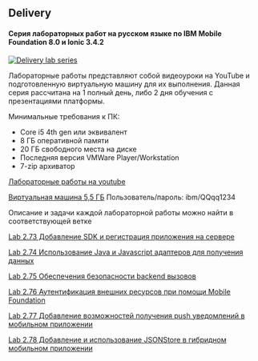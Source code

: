 ## Delivery
#### Серия лабораторных работ на русском языке по IBM Mobile Foundation 8.0 и Ionic 3.4.2

[![Delivery lab series](https://mapie.help/wp-content/uploads/2017/01/delivery_intro_pic.png)](https://www.youtube.com/watch?v=vOtMHJlf18s "Delivery (RUS). Mobile Foundation 8.0 и Ionic 3.4.2")

Лабораторные работы представляют собой видеоуроки на YouTube и подготовленную виртуальную машину для их выполнения. Данная серия рассчитана на 1 полный день, либо 2 дня обучения с презентациями платформы.

Минимальные требования к ПК:

* Core i5 4th gen или эквивалент
* 8 ГБ оперативной памяти
* 20 ГБ свободного места на диске
* Последняя версия VMWare Player/Workstation
* 7-zip архиватор

[Лабораторные работы на youtube](https://www.youtube.com/watch?v=vOtMHJlf18s&list=PLjwX5wNxSyMfgCzBSfP3N42KwdLtBTelc)

[Виртуальная машина 5,5 ГБ](https://www.dropbox.com/s/n82ew21r8gfe97y/mfp-seminar-4.7z?dl=1) Пользователь/пароль: ibm/QQqq1234

Описание и задачи каждой лабораторной работы можно найти в соответствующей ветке

[Lab 2.73 Добавление SDK и регистрация приложения на сервере](https://github.com/andriivasylchenko/delivery/tree/lab2.73)

[Lab 2.74 Использование Java и Javascript адаптеров для получения данных](https://github.com/andriivasylchenko/delivery/tree/lab2.74)

[Lab 2.75 Обеспечения безопасности backend вызовов](https://github.com/andriivasylchenko/delivery/tree/lab2.75)

[Lab 2.76 Аутентификация внешних ресурсов при помощи Mobile Foundation](https://github.com/andriivasylchenko/delivery/tree/lab2.76)

[Lab 2.77 Добавление возможностей получения push уведомлений в мобильном приложении](https://github.com/andriivasylchenko/delivery/tree/lab2.77)

[Lab 2.78 Добавление и использование JSONStore в гибридном мобильном приложении](https://github.com/andriivasylchenko/delivery/tree/lab2.78)
